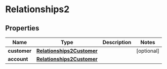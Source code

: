# Relationships2

## Properties
Name | Type | Description | Notes
------------ | ------------- | ------------- | -------------
**customer** | [**Relationships2Customer**](Relationships2Customer.md) |  |  [optional]
**account** | [**Relationships2Customer**](Relationships2Customer.md) |  | 
